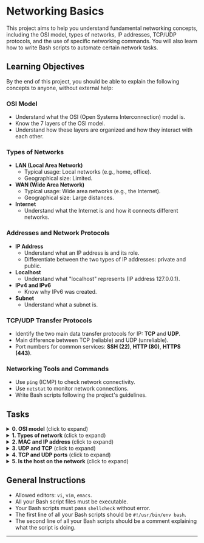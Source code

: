 # Networking Basics

This project aims to help you understand fundamental networking concepts, including the OSI model, types of networks, IP addresses, TCP/UDP protocols, and the use of specific networking commands. You will also learn how to write Bash scripts to automate certain network tasks.

## Learning Objectives

By the end of this project, you should be able to explain the following concepts to anyone, without external help:

### OSI Model
- Understand what the OSI (Open Systems Interconnection) model is.
- Know the 7 layers of the OSI model.
- Understand how these layers are organized and how they interact with each other.

### Types of Networks
- **LAN (Local Area Network)**
  - Typical usage: Local networks (e.g., home, office).
  - Geographical size: Limited.
- **WAN (Wide Area Network)**
  - Typical usage: Wide area networks (e.g., the Internet).
  - Geographical size: Large distances.
- **Internet**
  - Understand what the Internet is and how it connects different networks.

### Addresses and Network Protocols
- **IP Address**
  - Understand what an IP address is and its role.
  - Differentiate between the two types of IP addresses: private and public.
- **Localhost**
  - Understand what "localhost" represents (IP address 127.0.0.1).
- **IPv4 and IPv6**
  - Know why IPv6 was created.
- **Subnet**
  - Understand what a subnet is.

### TCP/UDP Transfer Protocols
- Identify the two main data transfer protocols for IP: **TCP** and **UDP**.
- Main difference between TCP (reliable) and UDP (unreliable).
- Port numbers for common services: **SSH (22)**, **HTTP (80)**, **HTTPS (443)**.

### Networking Tools and Commands
- Use `ping` (ICMP) to check network connectivity.
- Use `netstat` to monitor network connections.
- Write Bash scripts following the project's guidelines.

## Tasks

<details>
<summary><strong>0. OSI model</strong> (click to expand)</summary>

The OSI (Open Systems Interconnection) is an abstract model to describe layered communication and computer network design. The idea is to segregate the different parts that make communication possible.

- **Lowest level**: Layer 1, for transmission on physical layers with electrical impulse, light, or radio signals.
- **Highest level**: Layer 7, for application-specific communication like SNMP for emails, HTTP for web browsers, etc.

In this project, we will mainly focus on:
- The Transport layer, especially TCP/UDP.
- The Network layer with IP and ICMP.

**Questions:**
1. What is the OSI model?
2. How is the OSI model organized?

**Repository:**
- GitHub repository: `holbertonschool-network`
- Directory: `basics_0`
- File: `0-OSI_model`

</details>

<details>
<summary><strong>1. Types of network</strong> (click to expand)</summary>

LAN connects local devices together, WAN connects LANs together, and WANs operate over the Internet.

**Questions:**
1. What type of network is a computer in local connected to?
2. What type of network could connect an office in one building to another office in a building a few streets away?
3. What network do you use when you browse www.google.com from your smartphone (not connected to the Wifi)?

**Repository:**
- GitHub repository: `holbertonschool-network`
- Directory: `basics_0`
- File: `1-types_of_network`

</details>

<details>
<summary><strong>2. MAC and IP address</strong> (click to expand)</summary>

**Questions:**
1. What is a MAC address?
2. What is an IP address?

**Repository:**
- GitHub repository: `holbertonschool-network`
- Directory: `basics_0`
- File: `2-MAC_and_IP_address`

</details>

<details>
<summary><strong>3. UDP and TCP</strong> (click to expand)</summary>

Let's fill the empty parts in the diagram above.

**Questions:**
1. Which statement is correct for the TCP box?
2. Which statement is correct for the UDP box?
3. Which statement is correct for the TCP worker?

**Repository:**
- GitHub repository: `holbertonschool-network`
- Directory: `basics_0`
- File: `3-UDP_and_TCP`

</details>

<details>
<summary><strong>4. TCP and UDP ports</strong> (click to expand)</summary>

Write a Bash script that displays listening ports.

**Requirements:**
- Show only listening sockets.
- Show the PID and name of the program to which each socket belongs.

**Repository:**
- GitHub repository: `holbertonschool-network`
- Directory: `basics_0`
- File: `4-TCP_and_UDP_ports`

</details>

<details>
<summary><strong>5. Is the host on the network</strong> (click to expand)</summary>

Write a Bash script that pings an IP address passed as an argument.

**Requirements:**
- Accepts a string as an argument.
- Displays `Usage: 5-is_the_host_on_the_network {IP_ADDRESS}` if no argument is passed.
- Ping the IP 5 times.

**Repository:**
- GitHub repository: `holbertonschool-network`
- Directory: `basics_0`
- File: `5-is_the_host_on_the_network`

</details>

## General Instructions

- Allowed editors: `vi`, `vim`, `emacs`.
- All your Bash script files must be executable.
- Your Bash scripts must pass `shellcheck` without error.
- The first line of all your Bash scripts should be `#!/usr/bin/env bash`.
- The second line of all your Bash scripts should be a comment explaining what the script is doing.

---
